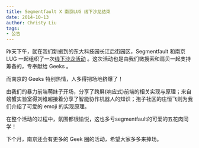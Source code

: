 ```yaml
---
title: Segmentfault X 南京LUG 线下沙龙结束
date: 2014-10-13
author: Christy Liu
tags:
- 公告
---
```


昨天下午，就在我们新搬到的东大科技园长江后街园区，Segmentfault 和南京 LUG 一起组织了一次[线下沙龙活动](http://segmentfault.com/e/lug-nanjing)
。这次活动也是由我们微搜索和扇贝一起支持筹备的，专奉献给 Geeks 。

而南京的 Geeks 特别热情，人多得把场地挤爆了！

由我们的暴力前端萌妹子开场，分享了跨屏(响应式)前端的相关实现与原理；来自螃蟹实验室得刘维超接着分享了智能协作机器人的知识；孢子社区的庄恒飞则为我们介绍了可爱的 emoji 的实现原理。

在整个活动的过程中，氛围都很愉悦，这也多亏segmentfault的可爱的五花肉同学！

下个月，南京还会有更多的 Geek 圈的活动，希望大家多多来捧场。